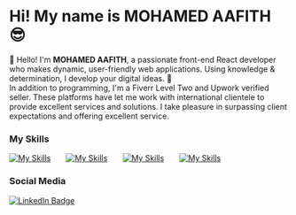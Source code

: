 Hi! My name is MOHAMED AAFITH 😎
========================================================================================================================================

👋 Hello! I'm <b>MOHAMED AAFITH</b>, a passionate front-end React developer who makes dynamic, user-friendly web applications. Using knowledge & determination, I develop your digital ideas. 🚀<br/>
In addition to programming, I'm a Fiverr Level Two and Upwork verified seller. These platforms have let me work with international clientele to provide excellent services and solutions. I take pleasure in surpassing client expectations and offering excellent service.
<br/>

### My Skills

[![My Skills](https://skillicons.dev/icons?i=html,css,js)](https://skillicons.dev) &nbsp;&nbsp;&nbsp;&nbsp;&nbsp; [![My Skills](https://skillicons.dev/icons?i=react,bootstrap)](https://skillicons.dev) &nbsp;&nbsp;&nbsp;&nbsp;&nbsp; [![My Skills](https://skillicons.dev/icons?i=git,github)](https://skillicons.dev) &nbsp;&nbsp;&nbsp;&nbsp;&nbsp; [![My Skills](https://skillicons.dev/icons?i=figma,ai)](https://skillicons.dev)
<br/>

### Social Media

<div id="badges">
  <a href="https://www.linkedin.com/in/aafith/">
    <img src="https://img.shields.io/badge/LinkedIn-blue?style=for-the-badge&logo=linkedin&logoColor=white" alt="LinkedIn Badge"/>
  </a>
</div>
